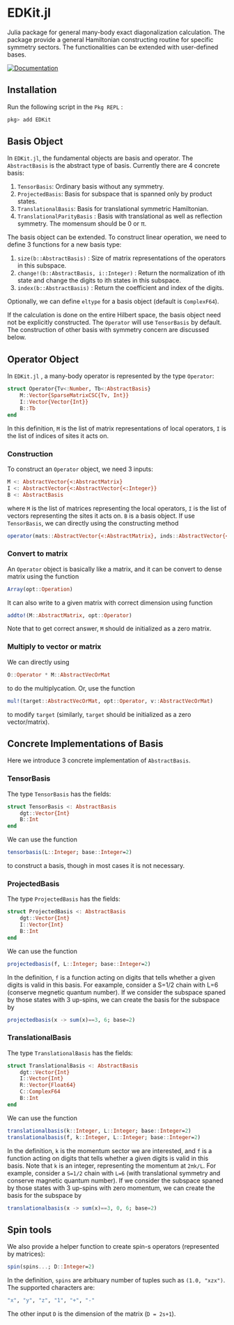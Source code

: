 # EDKit.jl

Julia package for general many-body exact diagonalization calculation. The package provide a general Hamiltonian constructing routine for specific symmetry sectors. The functionalities can be extended with user-defined bases.

[![Documentation](https://github.com/jayren3996/EDKit.jl/actions/workflows/main.yml/badge.svg)](https://github.com/jayren3996/EDKit.jl/actions/workflows/main.yml)

## Installation

Run the following script in the ```Pkg REPL``` :

```julia
pkg> add EDKit
```

## Basis Object

In `EDKit.jl`, the fundamental objects are basis and operator. The `AbstractBasis` is the abstract type of basis. Currently there are 4 concrete basis:

1. `TensorBasis`: Ordinary basis without any symmetry.
2. `ProjectedBasis`: Basis for subspace that is spanned only by product states.
3. `TranslationalBasis`: Basis for translational symmetric Hamiltonian.
4. `TranslationalParityBasis` : Basis with translational as well as reflection symmetry. The momensum should be 0 or π.

The basis object can be extended. To construct linear operation, we need to define 3 functions for a new basis type:

1. `size(b::AbstractBasis)` : Size of matrix representations of the operators in this subspace.
2. `change!(b::AbstractBasis, i::Integer)` : Return the normalization of ith state and change the digits to ith states in this subspace.
3. `index(b::AbstractBasis)` : Return the coefficient and index of the digits.

Optionally, we can define `eltype` for a basis object (default is `ComplexF64`).

If the calculation is done on the entire Hilbert space, the basis object need not be explicitly constructed. The `Operator` will use `TensorBasis` by default. The construction of other basis with symmetry concern are discussed below.

## Operator Object

In `EDKit.jl` , a many-body operator is represented by the type `Operator`:

```julia
struct Operator{Tv<:Number, Tb<:AbstractBasis}
    M::Vector{SparseMatrixCSC{Tv, Int}}
    I::Vector{Vector{Int}}
    B::Tb
end
```

In this definition, `M` is the list of matrix representations of local operators, `I` is the list of indices of sites it acts on.

### Construction

To construct an `Operator` object, we need 3 inputs:

```julia
M <: AbstractVector{<:AbstractMatrix}
I <: AbstractVector{<:AbstractVector{<:Integer}}
B <: AbstractBasis
```

where `M` is the list of matrices representing the local operators, `I` is the list of vectors representing the sites it acts on. `B` is a basis object. If use `TensorBasis`, we can directly using the constructing method

```julia
operator(mats::AbstractVector{<:AbstractMatrix}, inds::AbstractVector{<:AbstractVector}, L::Integer)
```

### Convert to matrix

An `Operator` object is basically like a matrix, and it can be convert to dense matrix using the function

```julia
Array(opt::Operation)
```

It can also write to a given matrix with correct dimension using function

```julia
addto!(M::AbstractMatrix, opt::Operator)
```

Note that to get correct answer, `M` should de initialized as a zero matrix.

### Multiply to vector or matrix

We can directly using

```julia
O::Operator * M::AbstractVecOrMat
```

to do the multiplycation. Or, use the function

```julia
mul!(target::AbstractVecOrMat, opt::Operator, v::AbstractVecOrMat)
```

to modify `target` (similarly, `target` should be initialized as a zero vector/matrix).

## Concrete Implementations of Basis

Here we introduce 3 concrete implementation of `AbstractBasis`.

### TensorBasis

The type `TensorBasis` has the fields:

```julia
struct TensorBasis <: AbstractBasis
    dgt::Vector{Int}
    B::Int
end
```

We can use the function

```julia
tensorbasis(L::Integer; base::Integer=2)
```

to construct a basis, though in most cases it is not necessary.

### ProjectedBasis

The type `ProjectedBasis` has the fields:

```julia
struct ProjectedBasis <: AbstractBasis
    dgt::Vector{Int}
    I::Vector{Int}
    B::Int
end
```

We can use the function

```julia
projectedbasis(f, L::Integer; base::Integer=2)
```

In the definition, `f` is a function acting on digits that tells whether a given digits is valid in this basis. For eaxample, consider a S=1/2 chain with L=6 (conserve megnetic quantum number). If we consider the subspace spaned by those states with 3 up-spins, we can create the basis for the subspace by

```julia
projectedbasis(x -> sum(x)==3, 6; base=2)
```

### TranslationalBasis

The type `TranslationalBasis` has the fields:

```julia
struct TranslationalBasis <: AbstractBasis
    dgt::Vector{Int}
    I::Vector{Int}
    R::Vector{Float64}
    C::ComplexF64
    B::Int
end
```

We can use the function

```julia
translationalbasis(k::Integer, L::Integer; base::Integer=2)
translationalbasis(f, k::Integer, L::Integer; base::Integer=2)
```

In the definition, `k` is the momentum sector we are interested, and `f` is a function acting on digits that tells whether a given digits is valid in this basis. Note that `k` is an integer, representing the momentum at `2πk/L`. For example, consider a `S=1/2` chain with `L=6` (with translational symmetry and conserve magnetic quantum number). If we consider the subspace spaned by those states with 3 up-spins with zero momentum, we can create the basis for the subspace by

```julia
translationalbasis(x -> sum(x)==3, 0, 6; base=2)
```

## Spin tools

We also provide a helper function to create spin-s operators (represented by matrices):

```julia
spin(spins...; D::Integer=2)
```

In the definition, `spins` are arbituary number of tuples such as `(1.0, "xzx")`. The supported characters are:

```julia
"x", "y", "z", "1", "+", "-"
```

The other input `D` is the dimension of the matrix (`D = 2s+1`).
